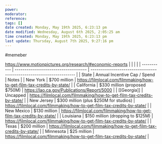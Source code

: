 ```yaml
---
power: 
moderator:
reference:
tags: []
date created: Monday, May 19th 2025, 6:23:13 pm
date modified: Wednesday, August 6th 2025, 2:05:25 am
time created: Monday, May 19th 2025, 6:23:13 pm
last update: Thursday, August 7th 2025, 9:27:16 pm
---
```

#memeber

https://www.motionpictures.org/research/#economic-reports
|             |                                       |                                                                        |
| ----------- | ------------------------------------- | ---------------------------------------------------------------------- |
| State       | Annual Incentive Cap / Spend          | Notes                                                                  |
| New York    | $700 million                          | https://filmlocal.com/filmmaking/how-to-get-film-tax-credits-by-state/ |
| California  | $330 million (proposed $750M)         | https://lao.ca.gov/Publications/Report/5000                            |
| [[Georgia]] | Uncapped                              | https://filmlocal.com/filmmaking/how-to-get-film-tax-credits-by-state/ |
| New Jersey  | $300 million (plus $250M for studios) | https://filmlocal.com/filmmaking/how-to-get-film-tax-credits-by-state/ |
| New Mexico  | $130 million                          | https://filmlocal.com/filmmaking/how-to-get-film-tax-credits-by-state/ |
| Louisiana   | $150 million (dropping to $125M)      | https://filmlocal.com/filmmaking/how-to-get-film-tax-credits-by-state/ |
| Texas       | $200 million                          | https://filmlocal.com/filmmaking/how-to-get-film-tax-credits-by-state/ |
| Minnesota   | $25 million                           | https://filmlocal.com/filmmaking/how-to-get-film-tax-credits-by-state/ |